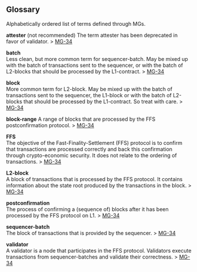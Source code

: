 ## Glossary

Alphabetically ordered list of terms defined through MGs.

**attester**  (not recommended)
The term attester has been deprecated in favor of validator. > [MG-34](./MG/g-34/MG-34)

**batch**  
Less clean, but more common term for sequencer-batch. May be mixed up with the batch of transactions sent to the sequencer, or with the batch of L2-blocks that should be processed by the L1-contract. > [MG-34](./MG/g-34/MG-34)

**block**  
More common term for L2-block. May be mixed up with the batch of transactions sent to the sequencer, the L1-block or with the batch of L2-blocks that should be processed by the L1-contract. So treat with care. > [MG-34](./MG/g-34/MG-34)

**block-range**
A range of blocks that are processed by the FFS postconfirmation protocol. > [MG-34](./MG/g-34/MG-34)

**FFS**  
The objective of the Fast-Finality-Settlement (FFS) protocol is to confirm that transactions are processed correctly and back this confirmation through crypto-economic security. It does not relate to the ordering of transactions. > [MG-34](./MG/g-34/MG-34)

**L2-block**  
A block of transactions that is processed by the FFS protocol. It contains information about the state root produced by the transactions in the block. > [MG-34](./MG/g-34/MG-34)

**postconfirmation**  
The process of confirming a (sequence of) blocks after it has been processed by the FFS protocol on L1. > [MG-34](./MG/g-34/MG-34)

**sequencer-batch**  
The block of transactions that is provided by the sequencer. > [MG-34](./MG/g-34/MG-34)

**validator**  
A validator is a node that participates in the FFS protocol. Validators execute transactions from sequencer-batches and validate their correctness. > [MG-34](./MG/g-34/MG-34)

